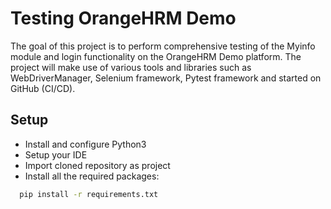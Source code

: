 # Testing OrangeHRM Demo

The goal of this project is to perform comprehensive testing of the Myinfo module and login functionality on the OrangeHRM Demo platform. The project will make use of various tools and libraries such as WebDriverManager, Selenium framework, Pytest framework and started on GitHub (CI/CD).



## Setup

- Install and configure Python3
- Setup your IDE
- Import cloned repository as project
- Install all the required packages:
```bash
  pip install -r requirements.txt
```

